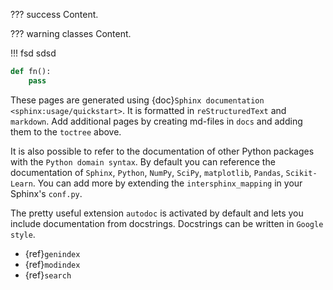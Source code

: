 ??? success
   Content.

??? warning classes
   Content.

!!! fsd
    sdsd

```python
def fn():
    pass
```


These pages are generated using {doc}`Sphinx documentation <sphinx:usage/quickstart>`.
It is formatted in `reStructuredText` and `markdown`. Add additional pages
by creating md-files in ``docs`` and adding them to the `toctree` above.

It is also possible to refer to the documentation of other Python packages
with the `Python domain syntax`. By default you can reference the
documentation of `Sphinx`, `Python`, `NumPy`, `SciPy`, `matplotlib`,
`Pandas`, `Scikit-Learn`. You can add more by extending the
``intersphinx_mapping`` in your Sphinx's ``conf.py``.

The pretty useful extension `autodoc` is activated by default and lets
you include documentation from docstrings. Docstrings can be written in
`Google style`.

* {ref}`genindex`
* {ref}`modindex`
* {ref}`search`

